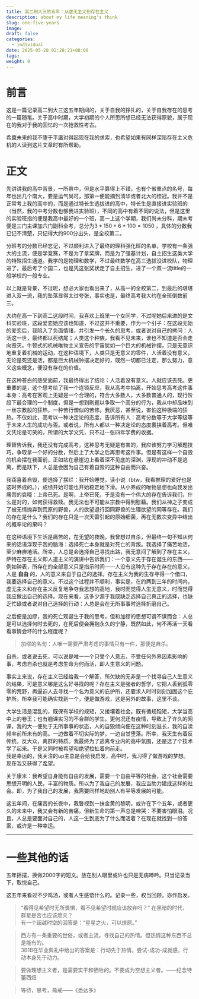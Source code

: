 ```yaml
---
title: 高二到大三的五年：从虚无主义到存在主义
description: about my life meaning's think
slug: one-five-years
image: 
draft: false
categories:
  - individual
date: 2025-05-28 02:28:21+08:00
tags: 
weight: 0
---
```



# 前言
这是一篇记录高二到大三这五年期间的，关于自我的挣扎的，关于自我存在的思考的一篇随笔。关于高中时期，大学初期的个人所思所想已经无法获得原貌，属于现在的我对于我的回忆的一次抢救性考古。  

希冀未来的我不堕于平庸对得起现在我的求索，也希望如果有同样深陷存在主义危机的人读到这片文章时有所帮助。  
# 正文  

先讲讲我的高中背景，一所县中，但是水平算得上不错，也有个省重点的名号，每年也出几个南大，要是运气尚可，那第一便能摘到清华或者北大的桂冠。我并不是正常考上我的高中的，而是通过特长生选拔进的高中，特长生是直接进实验班的（当然，我的中考分数也够我进实验班），不同的高中有着不同的说法，但是这里的实验班指的便是我高中最好的一个班，高一上这个学期，我们尚未分科，期末考便是三门主课加六门副科全考，总分为$3* 150 + 6 *100 = 1050$ ，具体的分数我已记不清楚，只记得大约900分出头，是全校第二。  

分班考的分数已经忘记，不过顺利进入了最终的理科强化班的名单，学校有一条强大的主流，便是学竞赛，不是为了拿奖牌，而是为了强基计划，自主招生这类大学的特殊招生通道。我学的是物理和数学，不过最终数学在高三选拔没进校队，物理进了，最后考了个国二，也是凭这张奖状走了自主招生，进了一个双一流title的一般学校的一般专业。  

以上就是背景，不过呢，想必大家也看出来了，从高一的全校第二，到最后的堪堪进入双一流，我的坠落显得太过夸张，事实也是，最终高考我大约在全班倒数前三。 

大约在高一下到高二这段时间，我喜欢上班里一个女同学，不过呢她后来进的是文科实验班，这段爱恋她应该也知道，不过这并不重要，作为一个引子：在这段无始的爱恋后，我陷入了负面情绪，并引发一个长久的思考，或者说对自己的拷问：人活这一世，最终都以死结尾；人类这个种族，我看不见未来，谁也不知道是否会走向毁灭。牛顿式的机械唯物主义宣告的宇宙犹如一个巨大的机械钟摆，只是无意识地重复着机械的运动，在这种语境下，人类只是无意义的零件，人活着没有意义，无论是死还是活，都是巨大机械钟摆决定好的，既然一切都已注定，那么努力，意义这些概念，便没有存在的价值。  

在这种苍白的感受面前，我最终得出了结论：人活着没有意义。人就应该去死。更重要的是，这个思考给了我一个连锁反应，我从高考中抽离，开始思考高考这件事本身：高考在客观上无疑是一个合理的，符合大多数人，大多数普通人的，现行阶段下最合理的一个制度，但是一想到刷题以争取一个高分的行为，我从中却品味到一丝宗教般的狂热，一种苦行僧似的苦修。我厌恶，甚至说，害怕这种极端的狂热。不仅如此，高考以一种决定论的态度，告诉所有人：高考分数等于大学等级等于未来人生的成功与否。或者说，所有人都以一种决定论的态度裹挟着高考。但唯文凭论是可笑的，所谓的大学文凭，只不过一张四年学费的收据。  

理智告诉我，我还没有完成高考，这种思考无疑是有害的，我应该努力学习解题技巧，争取拿一个好的分数，然后上了大学之后再思考这件事。但是有这样一个自毁的机会摆在我面前，正如站在悬崖边上看着深不见底的深渊，浮现的冲动不是逃离，而是跃下，人总是会因为自己有着自毁的这种自由而兴奋。  

我窃喜着自毁，便选择了摆烂：我开始睡觉，读小说（btw，我看推理的爱好也是这时养成的。），成绩开始可能也开始稳定地下滑。从小养成的唯物思想也向我发出痛苦的哀嚎：上帝已死。是啊，上帝已死，于是没有一个伟大的存在告诉我们，什么是对的，如何获得救赎。我无法也不可能从宗教中得到慰藉。我们从神之子变成了被无情抛弃到荒原的野兽，人的欲望退行回同野兽的生理欲望的同等存在。我们的存在是什么？我们的存在只是一次天雷引起的原始细菌，再在无数次变异中结出的概率论的果吗？  

在这种语境下生活是痛苦的，在无望的夜晚，我曾想过自杀，但最终一句不知从何来的话语浮现于我的脑海：选择死亡本身就是对死亡的背叛。我选择了痛苦地活，至少麻痹地活。所幸，人总是会选择自己寻找出路，我无意间了解到了存在主义，萨特在存在主义即人道主义的演讲中告诉我们：一个意义先于存在诞生的东西——例如钟表，所存在的全部意义只是指示时间——人没有这种先于存在存在的意义，人是 **自由** 的，人的意义来自于自己的选择。存在主义为我的生存寻得一个借口，我要选择自己的意义。不过这个过程并不顺利，事实是，在约两到三年的时间内，虚无主义和存在主义反复地争夺我思想的高地，我时而觉得人生无意义，时而觉得我应做出自己的选择。现在来看，这多少源于我既缺乏选择自己真正的选择，也缺乏忙碌或者说对自己选择的行动：人总是会在无所事事时选择折磨自己。

之后便是加缪，我的死亡观诞生于我的思考，但和加缪的思想可谓不谋而合：人总是可以选择何时去死的，在死后便会拥抱永久的宁静，既然如此，何不再活一天看看事情会坏的什么程度呢？

>加缪的名句：人唯一需要严肃考虑的事情只有一件，那便是自杀。

自杀，或者说去死，可以说是唯一一个只受个人意志，不受任何外界因素影响的事，考虑自杀也就是考虑生命为何而活，即人生意义的问题。    

事实上来说，存在主义已经给我一个解答，所欠缺的无非是一个找寻自己人生意义的结果，可是意义哪是这么好寻找的呢？存在主义是强者的哲学，它把人丢到孤零零的荒野，再逼迫人去寻找一个名为意义的庇护所，还要求人时时刻刻加固这个庇护所。所幸我可能确实找到一个，便是做游戏，这是另外的故事，这里不谈。   

大学生活是混乱的，既保有学校的规矩，又接壤着社会。既有循规蹈矩，大学当高中上的卷王；也有翘课实习的不合群的学生。更何况还有疫情，导致上了许久的网课，我的大一便处于无所事事的状态，人的自毁倾向便在这种时刻滋长，我的自渎频率前所未有的高。一边做着不切实际的梦，一边自甘堕落。所幸，我天生有着反传统，反大众，离群的特质。我最终为了逃离专业内的高中氛围，还是选了个技术学了起来。于是又同时被希望和绝望拉扯着向前走。  
我是幸运的，我关注的up主总是会给我启发，高中时，我习得了做游戏的梦想。现在我又获得了[希望](https://www.bilibili.com/video/av114469954916005/)。  

关于康米：我希望自身能有自由的发展，需要一个自由平等的社会，这个社会需要思想开明的人民，丰富的物质。所以为了我自己的发展，我应当助力建成这样的社会。即，为了我自己的发展，我需要同样地助别人有平等发展的可能。  

这五年间，在痛苦的长夜中，我瞥视到一抹金黄的黎明，或许在下个五年，或者更久的未来中，我又会有新的苦痛，但新生命的第一声总是啼哭：不要害怕眼泪。况且，人总是要面对自己的，人这一生到底为了什么而活着？在现在就找到一份答案，或许是一种幸运。

---
# 一些其他的话
五年摇摆，换做2000字的短文。放在别人眼里或许也只是无病呻吟。只当记录当下，取悦自己。

这五年来看过不少鸡汤，或者人生感悟什么的。记录一些，权当回顾，亦作启发。

>“看得见希望时无所畏惧，看不见希望时就应该放弃吗？”  在黑暗的时代，群星是否也应该熄灭？  
>有一个超越时空的回答是：“星星之火，可以燎原。”

>西方有一条重要的世俗，或者主流，寻找自己的热情。但热情这种东西不总是能有的。  
>3B1B在毕业典礼中给出的答案是：行动先于热情。尝试-成功-成就感，行动本身先于动力。

>要做理想主义者，是需要实干和牺牲的。不要成为空想主义者。——纪念特蕾西娅  

>等待，思考，斋戒——《悉达多》
